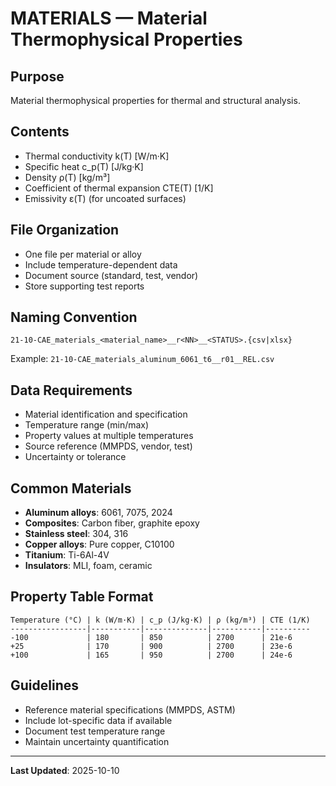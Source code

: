 # MATERIALS — Material Thermophysical Properties

## Purpose
Material thermophysical properties for thermal and structural analysis.

## Contents
- Thermal conductivity k(T) [W/m·K]
- Specific heat c_p(T) [J/kg·K]
- Density ρ(T) [kg/m³]
- Coefficient of thermal expansion CTE(T) [1/K]
- Emissivity ε(T) (for uncoated surfaces)

## File Organization
- One file per material or alloy
- Include temperature-dependent data
- Document source (standard, test, vendor)
- Store supporting test reports

## Naming Convention
```
21-10-CAE_materials_<material_name>__r<NN>__<STATUS>.{csv|xlsx}
```

Example: `21-10-CAE_materials_aluminum_6061_t6__r01__REL.csv`

## Data Requirements
- Material identification and specification
- Temperature range (min/max)
- Property values at multiple temperatures
- Source reference (MMPDS, vendor, test)
- Uncertainty or tolerance

## Common Materials
- **Aluminum alloys**: 6061, 7075, 2024
- **Composites**: Carbon fiber, graphite epoxy
- **Stainless steel**: 304, 316
- **Copper alloys**: Pure copper, C10100
- **Titanium**: Ti-6Al-4V
- **Insulators**: MLI, foam, ceramic

## Property Table Format
```
Temperature (°C) | k (W/m·K) | c_p (J/kg·K) | ρ (kg/m³) | CTE (1/K)
-----------------|-----------|--------------|-----------|----------
-100             | 180       | 850          | 2700      | 21e-6
+25              | 170       | 900          | 2700      | 23e-6
+100             | 165       | 950          | 2700      | 24e-6
```

## Guidelines
- Reference material specifications (MMPDS, ASTM)
- Include lot-specific data if available
- Document test temperature range
- Maintain uncertainty quantification

---

**Last Updated**: 2025-10-10
